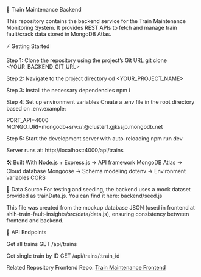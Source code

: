 🚆 Train Maintenance Backend

This repository contains the backend service for the Train Maintenance Monitoring System.
It provides REST APIs to fetch and manage train fault/crack data stored in MongoDB Atlas.

⚡ Getting Started

Step 1: Clone the repository using the project’s Git URL
git clone <YOUR_BACKEND_GIT_URL>

Step 2: Navigate to the project directory
cd <YOUR_PROJECT_NAME>

Step 3: Install the necessary dependencies
npm i

Step 4: Set up environment variables
Create a .env file in the root directory based on .env.example:

PORT_API=4000
MONGO_URI=mongodb+srv://<username>:<password>@cluster1.gjkssjp.mongodb.net

Step 5: Start the development server with auto-reloading
npm run dev

Server runs at:
http://localhost:4000/api/trains

🛠️ Built With
Node.js + Express.js → API framework
MongoDB Atlas → Cloud database
Mongoose → Schema modeling
dotenv → Environment variables
CORS

📂 Data Source
For testing and seeding, the backend uses a mock dataset provided as trainData.js.
You can find it here:
backend/seed.js

This file was created from the mockup database JSON (used in frontend at shih-train-fault-insights/src/data/data.js), ensuring consistency between frontend and backend.

📡 API Endpoints

Get all trains
GET /api/trains

Get single train by ID
GET /api/trains/:train_id

Related Repository
Frontend Repo: [Train Maintenance Frontend](https://github.com/CodeByZammah/shih-train-fault-insights.git)
